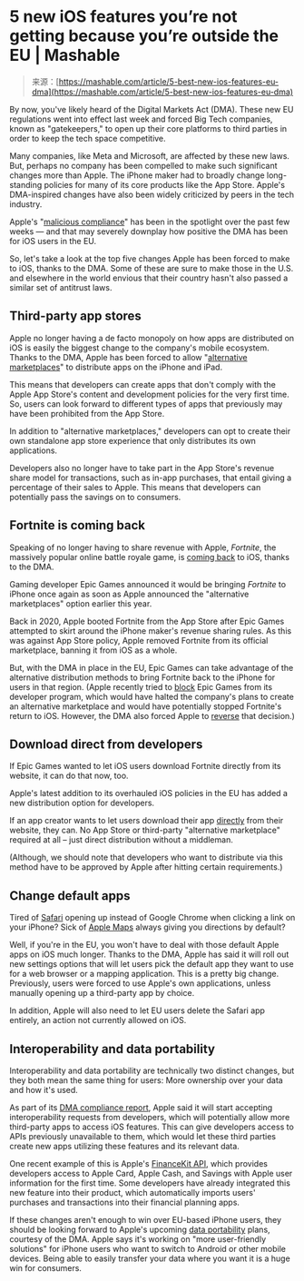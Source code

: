 <!--yml
category: 未分类
date: 2024-05-27 15:02:10
-->

# 5 new iOS features you’re not getting because you’re outside the EU | Mashable

> 来源：[https://mashable.com/article/5-best-new-ios-features-eu-dma](https://mashable.com/article/5-best-new-ios-features-eu-dma)

By now, you've likely heard of the Digital Markets Act (DMA). These new EU regulations went into effect last week and forced Big Tech companies, known as "gatekeepers," to open up their core platforms to third parties in order to keep the tech space competitive.

Many companies, like Meta and Microsoft, are affected by these new laws. But, perhaps no company has been compelled to make such significant changes more than Apple. The iPhone maker had to broadly change long-standing policies for many of its core products like the App Store. Apple's DMA-inspired changes have also been widely criticized by peers in the tech industry.

Apple's "[malicious compliance](https://mashable.com/article/apple-app-store-eu-dma-policy-criticism)" has been in the spotlight over the past few weeks — and that may severely downplay how positive the DMA has been for iOS users in the EU. 

So, let's take a look at the top five changes Apple has been forced to make to iOS, thanks to the DMA. Some of these are sure to make those in the U.S. and elsewhere in the world envious that their country hasn't also passed a similar set of antitrust laws.

## **Third-party app stores**

Apple no longer having a de facto monopoly on how apps are distributed on iOS is easily the biggest change to the company's mobile ecosystem. Thanks to the DMA, Apple has been forced to allow "[alternative marketplaces](https://mashable.com/article/apple-app-store-eu-dma-policy-criticism)" to distribute apps on the iPhone and iPad.

This means that developers can create apps that don't comply with the Apple App Store's content and development policies for the very first time. So, users can look forward to different types of apps that previously may have been prohibited from the App Store. 

In addition to "alternative marketplaces," developers can opt to create their own standalone app store experience that only distributes its own applications.

Developers also no longer have to take part in the App Store's revenue share model for transactions, such as in-app purchases, that entail giving a percentage of their sales to Apple. This means that developers can potentially pass the savings on to consumers.

## **Fortnite is coming back**

Speaking of no longer having to share revenue with Apple, *Fortnite*, the massively popular online battle royale game, is [coming back](https://mashable.com/article/fortnite-return-ios-iphone-apple-eu-dma) to iOS, thanks to the DMA. 

Gaming developer Epic Games announced it would be bringing *Fortnite* to iPhone once again as soon as Apple announced the "alternative marketplaces" option earlier this year.

Back in 2020, Apple booted Fortnite from the App Store after Epic Games attempted to skirt around the iPhone maker's revenue sharing rules. As this was against App Store policy, Apple removed Fortnite from its official marketplace, banning it from iOS as a whole.

But, with the DMA in place in the EU, Epic Games can take advantage of the alternative distribution methods to bring Fortnite back to the iPhone for users in that region. (Apple recently tried to [block](https://mashable.com/article/apple-terminates-epic-games-ios-developer-account) Epic Games from its developer program, which would have halted the company's plans to create an alternative marketplace and would have potentially stopped Fortnite's return to iOS. However, the DMA also forced Apple to [reverse](https://mashable.com/article/apple-unbans-epic-games-dma-fortnite) that decision.)

## **Download direct from developers**

If Epic Games wanted to let iOS users download Fortnite directly from its website, it can do that now, too.

Apple's latest addition to its overhauled iOS policies in the EU has added a new distribution option for developers.

If an app creator wants to let users download their app [directly](https://mashable.com/article/apple-ios-app-distribution-web-distribution) from their website, they can. No App Store or third-party "alternative marketplace" required at all – just direct distribution without a middleman. 

(Although, we should note that developers who want to distribute via this method have to be approved by Apple after hitting certain requirements.)

## **Change default apps**

Tired of [Safari](https://mashable.com/article/apple-dma-compliance-report-policy-changes) opening up instead of Google Chrome when clicking a link on your iPhone? Sick of [Apple Maps](https://mashable.com/article/ios-change-default-maps-app-ios-18-dma) always giving you directions by default? 

Well, if you're in the EU, you won't have to deal with those default Apple apps on iOS much longer. Thanks to the DMA, Apple has said it will roll out new settings options that will let users pick the default app they want to use for a web browser or a mapping application. This is a pretty big change. Previously, users were forced to use Apple's own applications, unless manually opening up a third-party app by choice.

In addition, Apple will also need to let EU users delete the Safari app entirely, an action not currently allowed on iOS.

## **Interoperability and data portability**

Interoperability and data portability are technically two distinct changes, but they both mean the same thing for users: More ownership over your data and how it's used.

As part of its [DMA compliance report](https://mashable.com/article/apple-dma-compliance-report-policy-changes), Apple said it will start accepting interoperability requests from developers, which will potentially allow more third-party apps to access iOS features. This can give developers access to APIs previously unavailable to them, which would let these third parties create new apps utilizing these features and its relevant data.

One recent example of this is Apple's [FinanceKit API](https://mashable.com/article/apple-ios-update-financekit-api-apple-card), which provides developers access to Apple Card, Apple Cash, and Savings with Apple user information for the first time. Some developers have already integrated this new feature into their product, which automatically imports users' purchases and transactions into their financial planning apps.

If these changes aren't enough to win over EU-based iPhone users, they should be looking forward to Apple's upcoming [data portability](https://mashable.com/article/apple-dma-compliance-report-policy-changes) plans, courtesy of the DMA. Apple says it's working on "more user-friendly solutions" for iPhone users who want to switch to Android or other mobile devices. Being able to easily transfer your data where you want it is a huge win for consumers.